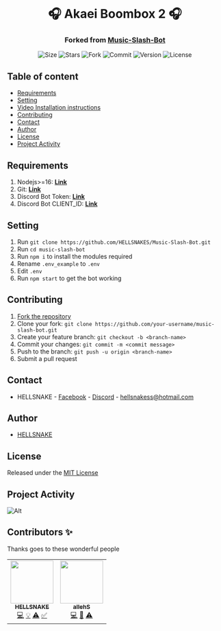 <h1 align="center">
   🎧 Akaei Boombox 2 🎧
</h1>
<h3 align="center">
    Forked from <a href="https://github.com/HELLSNAKES/Music-Slash-Bot.git">Music-Slash-Bot</a>
</h3>

<p align="center">
    <img alt="Size" src="https://img.shields.io/github/languages/code-size/JustYourBud/Akaei-Boombox-2">
    <img alt="Stars" src="https://img.shields.io/github/stars/JustYourBud/Akaei-Boombox-2">
    <img alt="Fork" src="https://img.shields.io/github/forks/JustYourBud/Akaei-Boombox-2">
    <img alt="Commit" src="https://img.shields.io/github/commit-activity/y/JustYourBud/Akaei-Boombox-2">
    <img alt="Version" src="https://img.shields.io/github/package-json/v/JustYourBud/Akaei-Boombox-2">
    <img alt="License" src="https://img.shields.io/github/license/JustYourBud/Akaei-Boombox-2">

</p>

## Table of content

- [Requirements](#Requirements)
- [Setting](#Setting)
- [Video Installation instructions](#Video-Installation-instructions)
- [Contributing](#Contributing)
- [Contact](#Contact)
- [Author](#Author)
- [License](#License)
- [Project Activity](#Project-Activity)

## Requirements

1. Nodejs>=16: **[Link](https://nodejs.org)**
2. Git: **[Link](https://git-scm.com)**
3. Discord Bot Token: **[Link](https://discord.com/developers/applications)**
4. Discord Bot CLIENT_ID: **[Link](https://discord.com/developers/applications)**

## Setting

1. Run `git clone https://github.com/HELLSNAKES/Music-Slash-Bot.git`
2. Run `cd music-slash-bot`
3. Run `npm i` to install the modules required
4. Rename `.env_example` to `.env`
5. Edit `.env`
6. Run `npm start` to get the bot working

## Contributing

1. [Fork the repository](https://github.com/HELLSNAKES/Music-Slash-Bot/fork)
2. Clone your fork: `git clone https://github.com/your-username/music-slash-bot.git`
3. Create your feature branch: `git checkout -b <branch-name>`
4. Commit your changes: `git commit -m <commit message>`
5. Push to the branch: `git push -u origin <branch-name>`
6. Submit a pull request

## Contact

- HELLSNAKE - [Facebook](https://www.facebook.com/hellsnake98) - [Discord](https://discord.com/users/628633598001414165) - hellsnakess@hotmail.com

## Author

- [HELLSNAKE](https://github.com/HELLSNAKES)

## License

Released under the [MIT License](https://github.com/HELLSNAKES/Music-Slash-Bot/blob/main/LICENSE)

## Project Activity

![Alt](https://repobeats.axiom.co/api/embed/6e1425a9a3307f0cb5022349e029f034239ed487.svg "Repobeats analytics image")

## Contributors ✨

Thanks goes to these wonderful people

<!-- ALL-CONTRIBUTORS-LIST:START - Do not remove or modify this section -->
<!-- prettier-ignore-start -->
<!-- markdownlint-disable -->
<table>
  <tr>
    <td align="center"><a href="https://github.com/HELLSNAKES"><img src="https://avatars.githubusercontent.com/u/63496374?v=4?s=100" width="100px;" alt=""/><br /><sub><b>HELLSNAKE</b></sub></a><br /><a href="https://github.com/HELLSNAKES/Music-Slash-Bot/commits?author=HELLSNAKES" title="Code">💻</a> <a href="#example-HELLSNAKES" title="Examples">💡</a> <a href="https://github.com/HELLSNAKES/Music-Slash-Bot/commits?author=HELLSNAKES" title="Tests">⚠️</a> <a href="#tutorial-HELLSNAKES" title="Tutorials">✅</a></td>
    <td align="center"><a href="https://github.com/shellawa"><img src="https://avatars.githubusercontent.com/u/69383963?v=4?s=100" width="100px;" alt=""/><br /><sub><b>allehS</b></sub></a><br /><a href="https://github.com/HELLSNAKES/Music-Slash-Bot/commits?author=shellawa" title="Code">💻</a> <a href="#ideas-shellawa" title="Ideas, Planning, & Feedback">🤔</a> <a href="https://github.com/HELLSNAKES/Music-Slash-Bot/commits?author=shellawa" title="Tests">⚠️</a></td>
  </tr>
</table>

<!-- markdownlint-restore -->
<!-- prettier-ignore-end -->

<!-- ALL-CONTRIBUTORS-LIST:END -->

